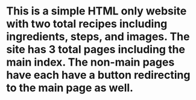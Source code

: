 # This is a simple HTML only website with two total recipes including ingredients, steps, and images. The site has 3 total pages including the main index. The non-main pages have each have a button redirecting to the main page as well.